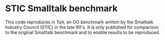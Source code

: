 # STIC Smalltalk benchmark

This code reproduces in Toit, an OO benchmark written by the Smalltalk Industry Council (STIC) in the late 90's.
It is only published for comparison to the original Smalltalk benchmark and to enable results to be reproduced.